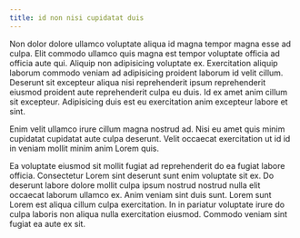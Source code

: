 ```yaml
---
title: id non nisi cupidatat duis
---
```


Non dolor dolore ullamco voluptate aliqua id magna tempor magna esse ad culpa. Elit commodo ullamco quis magna est tempor voluptate officia ad officia aute qui. Aliquip non adipisicing voluptate ex. Exercitation aliquip laborum commodo veniam ad adipisicing proident laborum id velit cillum. Deserunt sit excepteur aliqua nisi reprehenderit ipsum reprehenderit eiusmod proident aute reprehenderit culpa eu duis. Id ex amet anim cillum sit excepteur. Adipisicing duis est eu exercitation anim excepteur labore et sint.

Enim velit ullamco irure cillum magna nostrud ad. Nisi eu amet quis minim cupidatat cupidatat aute culpa deserunt. Velit occaecat exercitation ut id id in veniam mollit minim anim Lorem quis.

Ea voluptate eiusmod sit mollit fugiat ad reprehenderit do ea fugiat labore officia. Consectetur Lorem sint deserunt sunt enim voluptate sit ex. Do deserunt labore dolore mollit culpa ipsum nostrud nostrud nulla elit occaecat laborum ullamco ex. Anim veniam sint duis sunt. Lorem sunt Lorem est aliqua cillum culpa exercitation. In in pariatur voluptate irure do culpa laboris non aliqua nulla exercitation eiusmod. Commodo veniam sint fugiat ea aute ex sit.